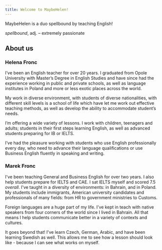 ```yaml
---
title: Welcome to MaybeHelen!
---
```


MaybeHelen is a duo spellbound by teaching English!

_spellbound_, adj. – extremely passionate


## About us

### Helena Fronc 

I’ve been an English teacher for over 20 years. I graduated from Opole University with Master’s Degree in English Studies and have since had the experience working in public and private schools, as well as language institutes in Poland and more or less exotic places across the world.

My work in diverse environment, with students of diverse nationalities, with different skill levels is a school of life which have let me work out effective teaching methods, as well as develop the ability to accommodate student’s needs.

I’m offering a wide variety of lessons. I work with children, teenagers and adults; students in their first steps learning English, as well as advanced students preparing for IB or IELTS.

I’ve had the pleasure working with students who use English professionally every day, who need to advance their language qualifications or use Business English fluently in speaking and writing.

### Marek Fronc 

I've been teaching General and Business English for over two years. I also help students prepare for IELTS and CAE. I sat IELTS myself and scored 7.5 _overall_. I've taught in a diversity of environments: in Bahrain, and in Poland. My students include immigrants, American university candidates and professionals of many fields: from HR to government ministries to Customs. 

Foreign languages are a huge part of my life. I've kept in teach with native speakers from four corners of the world since I lived in Bahrain. All that means I help students communicate better in a variety of contexts and cultures. 

It goes beyond that! I've learn Czech, German, Arabic, and have been learning Swedish as well. This allows me to see how a lesson should look like - because I can see what works on myself. 



